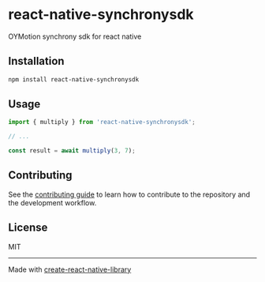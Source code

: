 # react-native-synchronysdk

OYMotion synchrony sdk for react native

## Installation

```sh
npm install react-native-synchronysdk
```

## Usage

```js
import { multiply } from 'react-native-synchronysdk';

// ...

const result = await multiply(3, 7);
```

## Contributing

See the [contributing guide](CONTRIBUTING.md) to learn how to contribute to the repository and the development workflow.

## License

MIT

---

Made with [create-react-native-library](https://github.com/callstack/react-native-builder-bob)
